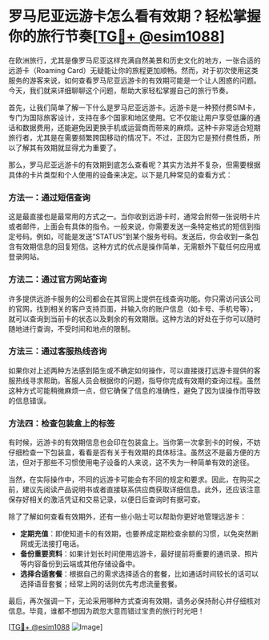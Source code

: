 # 罗马尼亚远游卡怎么看有效期？轻松掌握你的旅行节奏[[TG💪+ @esim1088](https://t.me/s/esim1088)]

在欧洲旅行，尤其是像罗马尼亚这样充满自然美景和历史文化的地方，一张合适的远游卡（Roaming Card）无疑能让你的旅程更加顺畅。然而，对于初次使用这类服务的游客来说，如何查看罗马尼亚远游卡的有效期可能是一个让人困惑的问题。今天，我们就来详细聊聊这个问题，帮助大家轻松掌握自己的旅行节奏。

首先，让我们简单了解一下什么是罗马尼亚远游卡。远游卡是一种预付费SIM卡，专门为国际旅客设计，支持在多个国家和地区使用。它不仅能让用户享受低廉的通话和数据费用，还能避免因更换手机或运营商而带来的麻烦。这种卡非常适合短期旅行者，尤其是在需要频繁跨国移动的情况下。不过，正因为它是预付费性质，所以了解其有效期就显得尤为重要了。

那么，罗马尼亚远游卡的有效期到底怎么查看呢？其实方法并不复杂，但需要根据具体的卡片类型和个人使用的设备来决定。以下是几种常见的查看方式：

### 方法一：通过短信查询
这是最直接也是最常用的方式之一。当你收到远游卡时，通常会附带一张说明卡片或者邮件，上面会有具体的指令。一般来说，你需要发送一条特定格式的短信到指定号码。例如，可能是发送“STATUS”到某个服务号码。发送后，你会收到一条包含有效期信息的回复短信。这种方式的优点是操作简单，无需额外下载任何应用或登录网站。

### 方法二：通过官方网站查询
许多提供远游卡服务的公司都会在其官网上提供在线查询功能。你只需访问该公司的官网，找到相关的客户支持页面，并输入你的账户信息（如卡号、手机号等），就可以查询到当前卡的状态以及剩余的有效期限。这种方法的好处在于你可以随时随地进行查询，不受时间和地点的限制。

### 方法三：通过客服热线咨询
如果你对上述两种方法感到陌生或不确定如何操作，可以直接拨打远游卡提供的客服热线寻求帮助。客服人员会根据你的问题，指导你完成有效期的查询过程。虽然这种方式可能稍微麻烦一点，但它确保了信息的准确性，避免了因为误操作而导致的信息错误。

### 方法四：检查包装盒上的标签
有时候，远游卡的有效期信息也会印在包装盒上。当你第一次拿到卡的时候，不妨仔细检查一下包装盒，看看是否有关于有效期的具体标注。虽然这不是最方便的方法，但对于那些不习惯使用电子设备的人来说，这不失为一种简单有效的途径。

当然，在实际操作中，不同的远游卡可能会有不同的规定和要求。因此，在购买之前，建议先阅读产品说明书或者直接联系供应商获取详细信息。此外，还应该注意保存好相关的激活凭证和交易记录，以便日后查询时有据可查。

除了了解如何查看有效期外，还有一些小贴士可以帮助你更好地管理远游卡：

- **定期充值**：即使知道卡的有效期，也要养成定期检查余额的习惯，以免突然断网或无法接打电话。
- **备份重要资料**：如果计划长时间使用远游卡，最好提前将重要的通讯录、照片等内容备份到云端或其他存储设备中。
- **选择合适套餐**：根据自己的需求选择适合的套餐，比如通话时间较长的话可以选择语音套餐；经常上网的话则优先考虑流量套餐。

最后，再次强调一下，无论采用哪种方式查询有效期，请务必保持耐心并仔细核对信息。毕竟，谁都不想因为疏忽大意而错过宝贵的旅行时光吧！

[[TG💪+ @esim1088](https://t.me/s/esim1088) ![Image](https://i.postimg.cc/4NQfJmqS/Snipaste-2025-05-13-00-14-12.png)]